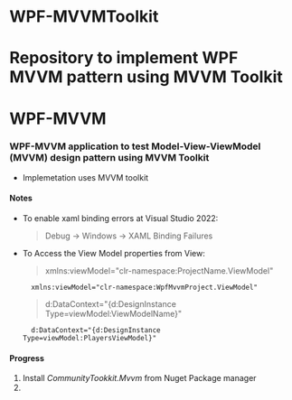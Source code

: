 # WPF-MVVMToolkit
Repository to implement WPF MVVM pattern using MVVM Toolkit 
=======
# WPF-MVVM

### WPF-MVVM application to test Model-View-ViewModel (MVVM) design pattern using MVVM Toolkit

- Implemetation uses MVVM toolkit

#### Notes

* To enable xaml binding errors at Visual Studio 2022:  
  > Debug -> Windows -> XAML Binding Failures  

* To Access the View Model properties from View:  
  > xmlns:viewModel="clr-namespace:ProjectName.ViewModel"  
  ```xaml
    xmlns:viewModel="clr-namespace:WpfMvvmProject.ViewModel"
  ```  
  > d:DataContext="\{d:DesignInstance Type=viewModel:ViewModelName\}"
  ```xaml
    d:DataContext="{d:DesignInstance Type=viewModel:PlayersViewModel}"
  ```  

#### Progress  

1. Install *CommunityTookkit.Mvvm* from Nuget Package manager  
2. 

